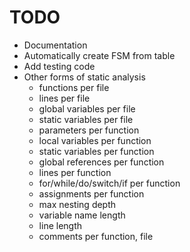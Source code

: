 # TODO

- Documentation
- Automatically create FSM from table
- Add testing code
- Other forms of static analysis
  - functions per file
  - lines per file
  - global variables per file
  - static variables per file
  - parameters per function
  - local variables per function
  - static variables per function
  - global references per function
  - lines per function
  - for/while/do/switch/if per function
  - assignments per function
  - max nesting depth 
  - variable name length
  - line length
  - comments per function, file
